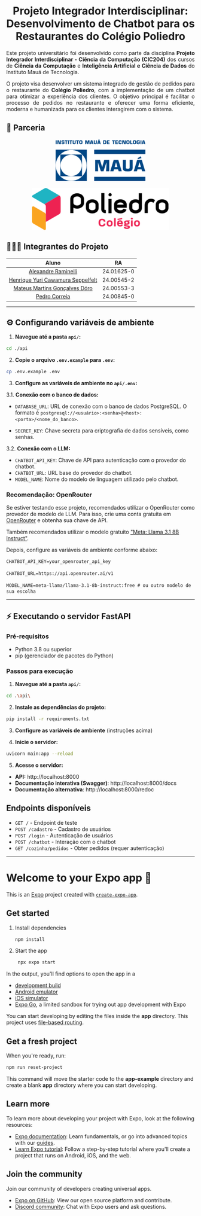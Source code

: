 <h1 align="center">Projeto Integrador Interdisciplinar:<br>Desenvolvimento de Chatbot para os Restaurantes do Colégio Poliedro</h1>

<!-- Introdução -->
<p align="justify">Este projeto universitário foi desenvolvido como parte da disciplina <strong>Projeto Integrador Interdisciplinar - Ciência da Computação (CIC204)</strong> dos cursos de <strong>Ciência da Computação</strong> e <strong>Inteligência Artificial e Ciência de Dados</strong> do Instituto Mauá de Tecnologia.</p>
<p align="justify">O projeto visa desenvolver um sistema integrado de gestão de pedidos para o restaurante do <strong>Colégio Poliedro</strong>, com a implementação de um chatbot para otimizar a experiência dos clientes. O objetivo principal é facilitar o processo de pedidos no restaurante e oferecer uma forma eficiente, moderna e humanizada para os clientes interagirem com o sistema.</p>

<!-- Parceria -->

## 🤝 Parceria

<div align="center" style="display: flex; flex-direction: row; align-items: center; width: 100%; justify-content: center; gap: 16px; flex-wrap: wrap;">
    <!-- IMT -->
    <a href="https://www.maua.br" target="_blank">
        <img height="112px" src="./docs/images/logos/logo-IMT.png" alt="Instituto Mauá de Tecnologia">
    </a>
    <!-- Poliedro -->
    <a href="https://www.colegiopoliedro.com.br" target="_blank">
        <img height="112px" src="./docs/images/logos/logo-Poliedro.svg" alt="Colégio Poliedro">
    </a>
</div>

<!-- Integrantes -->

## 🧑🏻‍💻 Integrantes do Projeto

|                                   Aluno                                    |     RA     |
| :------------------------------------------------------------------------: | :--------: |
|        [Alexandre Raminelli](https://github.com/alexandreraminelli)        | 24.01625-0 |
| [Henrique Yuri Cawamura Seppelfelt](https://github.com/HenriqueSeppelfelt) | 24.00545-2 |
|      [Mateus Martins Gonçalves Dóro ](https://github.com/mateusmats)       | 24.00553-3 |
|            [Pedro Correia ](https://github.com/PedroCorreia73)             | 24.00845-0 |

---

<!-- Instruções para configurar variáveis de ambiente -->

## ⚙️ Configurando variáveis de ambiente

1. **Navegue até a pasta `api/`:**

```bash
cd ./api
```

2. **Copie o arquivo `.env.example` para `.env`:**

```bash
cp .env.example .env
```

3. **Configure as variáveis de ambiente no `api/.env`:**

<!-- Variáveis de ambiente do banco de dados -->

3.1. **Conexão com o banco de dados:**

- `DATABASE_URL`: URL de conexão com o banco de dados PostgreSQL. O formato é `postgresql://<usuário>:<senha>@<host>:<porta>/<nome_do_banco>`.

- `SECRET_KEY`: Chave secreta para criptografia de dados sensíveis, como senhas.

<!-- Variáveis de ambiente do chatbot -->

3.2. **Conexão com o LLM:**

- `CHATBOT_API_KEY`: Chave de API para autenticação com o provedor do chatbot.
- `CHATBOT_URL`: URL base do provedor do chatbot.
- `MODEL_NAME`: Nome do modelo de linguagem utilizado pelo chatbot.

<!-- Instruções para usar o OpenRouter -->

### Recomendação: OpenRouter

Se estiver testando esse projeto, recomendados utilizar o OpenRouter como provedor de modelo de LLM. Para isso, crie uma conta gratuita em [OpenRouter](https://openrouter.ai/) e obtenha sua chave de API.

Também recomendados utilizar o modelo gratuito ["Meta: Llama 3.1 8B Instruct"](https://openrouter.ai/meta-llama/llama-3.1-8b-instruct:free).

Depois, configure as variáveis de ambiente conforme abaixo:

```env
CHATBOT_API_KEY=your_openrouter_api_key

CHATBOT_URL=https://api.openrouter.ai/v1

MODEL_NAME=meta-llama/llama-3.1-8b-instruct:free # ou outro modelo de sua escolha
```

---

<!-- Instruções para iniciar o servidor FastAPI -->

## ⚡ Executando o servidor FastAPI

### Pré-requisitos

- Python 3.8 ou superior
- pip (gerenciador de pacotes do Python)

### Passos para execução

1. **Navegue até a pasta `api/`:**

```bash
cd .\api\
```

2. **Instale as dependências do projeto:**

```bash
pip install -r requirements.txt
```

3. **Configure as variáveis de ambiente** (instruções acima)

4. **Inicie o servidor:**

```bash
uvicorn main:app --reload
```

5. **Acesse o servidor:**

- **API:** http://localhost:8000
- **Documentação interativa (Swagger)**: http://localhost:8000/docs
- **Documentação alternativa**: http://localhost:8000/redoc

## Endpoints disponíveis

- `GET /` - Endpoint de teste
- `POST /cadastro` - Cadastro de usuários
- `POST /login` - Autenticação de usuários
- `POST /chatbot` - Interação com o chatbot
- `GET /cozinha/pedidos` - Obter pedidos (requer autenticação)

---

# Welcome to your Expo app 👋

This is an [Expo](https://expo.dev) project created with [`create-expo-app`](https://www.npmjs.com/package/create-expo-app).

## Get started

1. Install dependencies

   ```bash
   npm install
   ```

2. Start the app

   ```bash
    npx expo start
   ```

In the output, you'll find options to open the app in a

- [development build](https://docs.expo.dev/develop/development-builds/introduction/)
- [Android emulator](https://docs.expo.dev/workflow/android-studio-emulator/)
- [iOS simulator](https://docs.expo.dev/workflow/ios-simulator/)
- [Expo Go](https://expo.dev/go), a limited sandbox for trying out app development with Expo

You can start developing by editing the files inside the **app** directory. This project uses [file-based routing](https://docs.expo.dev/router/introduction).

## Get a fresh project

When you're ready, run:

```bash
npm run reset-project
```

This command will move the starter code to the **app-example** directory and create a blank **app** directory where you can start developing.

## Learn more

To learn more about developing your project with Expo, look at the following resources:

- [Expo documentation](https://docs.expo.dev/): Learn fundamentals, or go into advanced topics with our [guides](https://docs.expo.dev/guides).
- [Learn Expo tutorial](https://docs.expo.dev/tutorial/introduction/): Follow a step-by-step tutorial where you'll create a project that runs on Android, iOS, and the web.

## Join the community

Join our community of developers creating universal apps.

- [Expo on GitHub](https://github.com/expo/expo): View our open source platform and contribute.
- [Discord community](https://chat.expo.dev): Chat with Expo users and ask questions.
